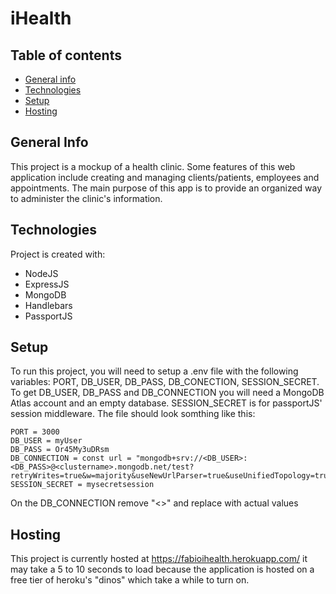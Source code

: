 # iHealth
## Table of contents
* [General info](#general-info)
* [Technologies](#technologies)
* [Setup](#setup)
* [Hosting](#hosting)

## General Info
This project is a mockup of a health clinic. Some features of this web application include creating and managing clients/patients, employees and appointments. The main purpose of this app is to provide an organized way to administer the clinic's information.
	
## Technologies
Project is created with:
* NodeJS
* ExpressJS
* MongoDB
* Handlebars
* PassportJS
	
## Setup
To run this project, you will need to setup a .env file with the following variables: PORT, DB_USER, DB_PASS, DB_CONECTION, SESSION_SECRET.
To get DB_USER, DB_PASS and DB_CONNECTION you will need a MongoDB Atlas account and an empty database.
SESSION_SECRET is for passportJS' session middleware.
The file should look somthing like this:

```
PORT = 3000
DB_USER = myUser
DB_PASS = Or45My3uDRsm
DB_CONNECTION = const url = "mongodb+srv://<DB_USER>:<DB_PASS>@<clustername>.mongodb.net/test?retryWrites=true&w=majority&useNewUrlParser=true&useUnifiedTopology=true";
SESSION_SECRET = mysecretsession
```
On the DB_CONNECTION remove "<>" and replace with actual values

## Hosting
This project is currently hosted at https://fabioihealth.herokuapp.com/ it may take a 5 to 10 seconds to load because the application is hosted on a free tier of heroku's "dinos" which take a while to turn on.
